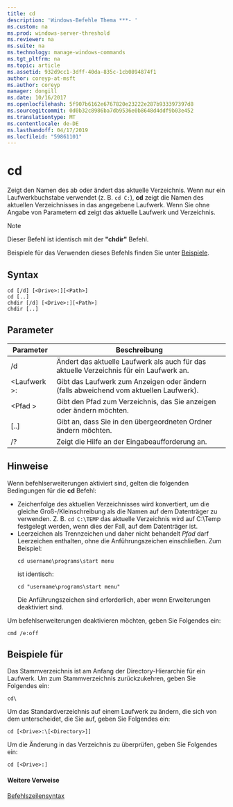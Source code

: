 ```yaml
---
title: cd
description: 'Windows-Befehle Thema ***- '
ms.custom: na
ms.prod: windows-server-threshold
ms.reviewer: na
ms.suite: na
ms.technology: manage-windows-commands
ms.tgt_pltfrm: na
ms.topic: article
ms.assetid: 932d9cc1-3dff-40da-835c-1cb0894874f1
author: coreyp-at-msft
ms.author: coreyp
manager: dongill
ms.date: 10/16/2017
ms.openlocfilehash: 5f907b6162e6767820e23222e287b933397397d8
ms.sourcegitcommit: 0d0b32c8986ba7db9536e0b8648d4ddf9b03e452
ms.translationtype: MT
ms.contentlocale: de-DE
ms.lasthandoff: 04/17/2019
ms.locfileid: "59861101"
---
```

# <a name="cd"></a>cd



Zeigt den Namen des ab oder ändert das aktuelle Verzeichnis. Wenn nur ein Laufwerkbuchstabe verwendet (z. B. `cd C:`), **cd** zeigt die Namen des aktuellen Verzeichnisses in das angegebene Laufwerk. Wenn Sie ohne Angabe von Parametern **cd** zeigt das aktuelle Laufwerk und Verzeichnis.

> [!NOTE]
> Dieser Befehl ist identisch mit der **"chdir"** Befehl.

Beispiele für das Verwenden dieses Befehls finden Sie unter [Beispiele](#BKMK_examples).

## <a name="syntax"></a>Syntax

```
cd [/d] [<Drive>:][<Path>]
cd [..]
chdir [/d] [<Drive>:][<Path>]
chdir [..]
```

## <a name="parameters"></a>Parameter

|Parameter|Beschreibung|
|---------|-----------|
|/d|Ändert das aktuelle Laufwerk als auch für das aktuelle Verzeichnis für ein Laufwerk an.|
|\<Laufwerk >:|Gibt das Laufwerk zum Anzeigen oder ändern (falls abweichend vom aktuellen Laufwerk).|
|\<Pfad >|Gibt den Pfad zum Verzeichnis, das Sie anzeigen oder ändern möchten.|
|[..]|Gibt an, dass Sie in den übergeordneten Ordner ändern möchten.|
|/?|Zeigt die Hilfe an der Eingabeaufforderung an.|

## <a name="remarks"></a>Hinweise

Wenn befehlserweiterungen aktiviert sind, gelten die folgenden Bedingungen für die **cd** Befehl:
-   Zeichenfolge des aktuellen Verzeichnisses wird konvertiert, um die gleiche Groß-/Kleinschreibung als die Namen auf dem Datenträger zu verwenden. Z. B. `cd C:\TEMP` das aktuelle Verzeichnis wird auf C:\Temp festgelegt werden, wenn dies der Fall, auf dem Datenträger ist.
-   Leerzeichen als Trennzeichen und daher nicht behandelt *Pfad* darf Leerzeichen enthalten, ohne die Anführungszeichen einschließen. Zum Beispiel:  
    ```
    cd username\programs\start menu
    ```  
    ist identisch:  
    ```
    cd "username\programs\start menu"
    ```  
    Die Anführungszeichen sind erforderlich, aber wenn Erweiterungen deaktiviert sind.

Um befehlserweiterungen deaktivieren möchten, geben Sie Folgendes ein:
```
cmd /e:off
```

## <a name="BKMK_examples"></a>Beispiele für

Das Stammverzeichnis ist am Anfang der Directory-Hierarchie für ein Laufwerk. Um zum Stammverzeichnis zurückzukehren, geben Sie Folgendes ein:
```
cd\
```
Um das Standardverzeichnis auf einem Laufwerk zu ändern, die sich von dem unterscheidet, die Sie auf, geben Sie Folgendes ein:
```
cd [<Drive>:\[<Directory>]]
```
Um die Änderung in das Verzeichnis zu überprüfen, geben Sie Folgendes ein:
```
cd [<Drive>:]
```

#### <a name="additional-references"></a>Weitere Verweise

[Befehlszeilensyntax](command-line-syntax-key.md)